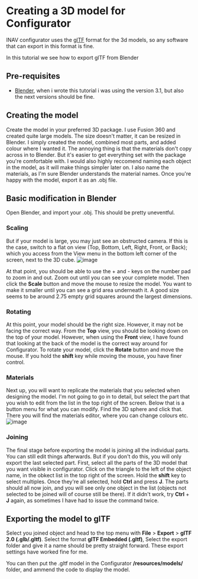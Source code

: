 # Creating a 3D model for Configurator

INAV configurator uses the [glTF](https://en.wikipedia.org/wiki/GlTF) format for the 3d models, so any software that can export in this format is fine.

In this tutorial we see how to export glTF from Blender

## Pre-requisites
- [Blender](https://www.blender.org/), when i wrote this tutorial i was using the version 3.1, but also the next versions should be fine.

## Creating the model
Create the model in your preferred 3D package. I use Fusion 360 and created quite large models. The size doesn't matter, it can be resized in Blender. I simply created the model, combined most parts, and added colour where I wanted it. The annoying thing is that the materials don't copy across in to Blender. But it's easier to get everything set with the package you're comfortable with. I would also highly reccomend naming each object in the model, as it will make things simpler later on. I also name the materials, as I'm sure Blender understands the material names. Once you're happy with the model, export it as an .obj file.
## Basic modification in Blender
Open Blender, and import your .obj. This should be pretty uneventful. 
### Scaling
But if your model is large, you may just see an obstructed camera. If this is the case, switch to a flat on view (Top, Bottom, Left, Right, Front, or Back); which you access from the View menu in the bottom left corner of the screen, next to the 3D cube.
![image](https://user-images.githubusercontent.com/17590174/120713107-6193c480-c4b9-11eb-80f0-9e95cf0cae4b.png)

At that point, you should be able to use the + and - keys on the number pad to zoom in and out. Zoom out until you can see your complete model. Then click the __Scale__ button and move the mouse to resize the model. You want to make it smaller until you can see a grid area underneath it. A good size seems to be around 2.75 empty grid squares around the largest dimensions.

### Rotating
At this point, your model should be the right size. However, it may not be facing the correct way. From the __Top__ view, you should be looking down on the top of your model. However, when using the __Front__ view, I have found that looking at the back of the model is the correct way around for Configurator. To rotate your model, click the __Rotate__ button and move the mouse. If you hold the __shift__ key while moving the mouse, you have finer control.

### Materials
Next up, you will want to replicate the materials that you selected when designing the model. I'm not going to go in to detail, but select the part that you wish to edit from the list in the top right of the screen. Below that is a button menu for what you can modify. Find the 3D sphere and click that. There you will find the materials editor, where you can change colours etc.
![image](https://user-images.githubusercontent.com/17590174/120714284-e59a7c00-c4ba-11eb-83d6-cff07a8fb476.png)

### Joining
The final stage before exporting the model is joining all the individual parts. You can still edit things afterwards. But if you don't do this, you will only export the last selected part. First, select all the parts of the 3D model that you want visible in configurator. Click on the triangle to the left of the object name, in the obkect list in the top right of the screen. Hold the __shift__ key to select multiples. Once they're all selected, hold __Ctrl__ and press __J__. The parts should all now join, and you will see only one object in the list (objects not selected to be joined will of course still be there). If it didn't work, try __Ctrl__ + __J__ again, as sometimes I have had to issue the command twice.
## Exporting the model to glTF
Select you joined object and head to the top menu with __File__ > __Export__ > **glTF 2.0 (.glb/.gltf)**. Select the format **glTF Embedded (.gltf)**, Select the export folder and give it a name should be pretty straight forward. These export settings have worked fine for me.

You can then put the .gltf model in the Configurator __/resources/models/__ folder, and ammend the code to display the model.
